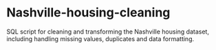 # Nashville-housing-cleaning
SQL script for cleaning and transforming the Nashville housing dataset, including handling missing values, duplicates and data formatting.
